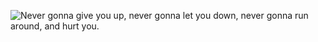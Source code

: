 ![Never gonna give you up, never gonna let you down, never gonna run around, and hurt you.](https://media.tenor.com/x8v1oNUOmg4AAAAd/rickroll-roll.gif)

<!--
**LevinWeinstein/LevinWeinstein** is a ✨ _special_ ✨ repository because its `README.md` (this file) appears on your GitHub profile.

Here are some ideas to get you started:

- 🔭 I’m currently working on ...
- 🌱 I’m currently learning ...
- 👯 I’m looking to collaborate on ...
- 🤔 I’m looking for help with ...
- 💬 Ask me about ...
- 📫 How to reach me: ...
- 😄 Pronouns: ...
- ⚡ Fun fact: ...
-->
